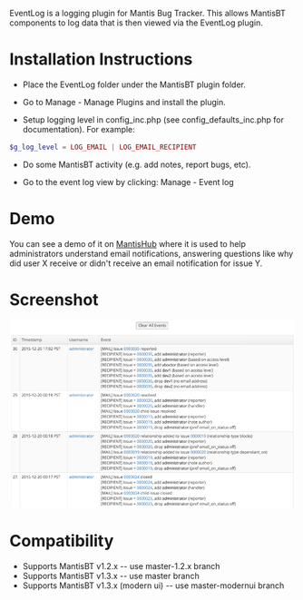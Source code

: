 EventLog is a logging plugin for Mantis Bug Tracker.  This allows MantisBT components to log data that is then viewed via the EventLog plugin.

# Installation Instructions

- Place the EventLog folder under the MantisBT plugin folder.

- Go to Manage - Manage Plugins and install the plugin.

- Setup logging level in config_inc.php (see config_defaults_inc.php for documentation).  For example:

```php
$g_log_level = LOG_EMAIL | LOG_EMAIL_RECIPIENT
```

- Do some MantisBT activity (e.g. add notes, report bugs, etc).

- Go to the event log view by clicking: Manage - Event log

# Demo

You can see a demo of it on [MantisHub](http://www.mantishub.com) where it is used to help administrators
understand email notifications, answering questions like why did user X receive or didn't receive an email
notification for issue Y.

# Screenshot

![EventLog Screentshot](wiki/eventlog_screenshot.png "EventLog Screentshot")

# Compatibility

- Supports MantisBT v1.2.x -- use master-1.2.x branch
- Supports MantisBT v1.3.x -- use master branch
- Supports MantisBT v1.3.x (modern ui) -- use master-modernui branch

